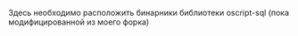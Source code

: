 ﻿Здесь необходимо расположить бинарники библиотеки oscript-sql (пока модифицированной из моего форка)